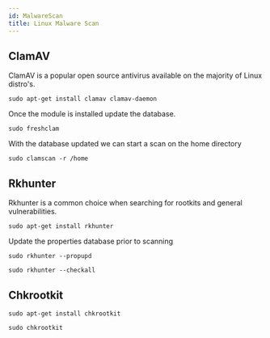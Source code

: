 ```yaml
---
id: MalwareScan
title: Linux Malware Scan
---
```


## ClamAV

ClamAV is a popular open source antivirus available on the majority of Linux distro's.

<code>sudo apt-get install clamav clamav-daemon</code>



Once the module is installed update the database.

<code>sudo freshclam</code>



With the database updated we can start a scan on the home directory

<code>sudo clamscan -r /home</code>



## Rkhunter

Rkhunter is a common choice when searching for rootkits and general vulnerabilities.

<code>sudo apt-get install rkhunter</code>



Update the properties database prior to scanning

<code>sudo rkhunter --propupd</code>





<code>sudo rkhunter --checkall</code>

## Chkrootkit

<code>sudo apt-get install chkrootkit</code>

<code>sudo chkrootkit</code>


